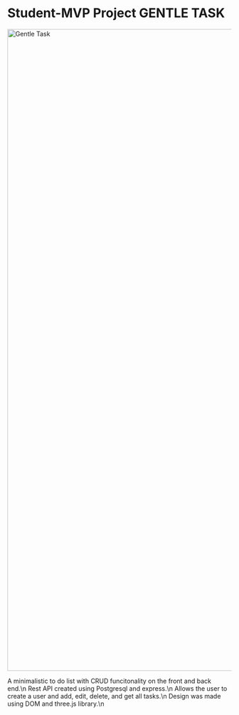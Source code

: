 # Student-MVP Project GENTLE TASK
<img width="1439" alt="Gentle Task" src="https://github.com/ZenBond/Student-MVP/assets/129324376/4f8d4bed-77ca-4cb7-9655-0646b09f361e">

A minimalistic to do list with CRUD funcitonality on the front and back end.\n
Rest API created using Postgresql and express.\n
Allows the user to create a user and add, edit, delete, and get all tasks.\n
Design was made using DOM and three.js library.\n
